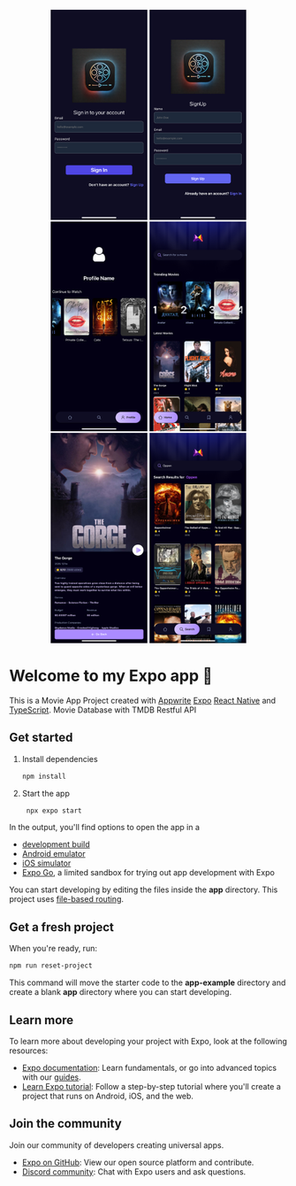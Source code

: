 
<p align="center" class="d-flex">
  <img src="screenshots/IMG_0450.PNG" width="175" />
  <img src="screenshots/IMG_0451.PNG" width="175" />
  <img src="screenshots/IMG_0452.PNG" width="175" />
  <img src="screenshots/IMG_0441.PNG" width="175" />
  <img src="screenshots/IMG_0442.PNG" width="175" />
  <img src="screenshots/IMG_0443.PNG" width="175" />
</p>


# Welcome to my Expo app 👋

This is a Movie App Project  created with [Appwrite](https://appwrite.io/) [Expo](https://expo.dev) [React Native](https://reactnative.dev) and [TypeScript](https://www.typescriptlang.org/).
Movie Database with TMDB Restful API


## Get started

1. Install dependencies

   ```bash
   npm install
   ```

2. Start the app

   ```bash
    npx expo start
   ```

In the output, you'll find options to open the app in a

- [development build](https://docs.expo.dev/develop/development-builds/introduction/)
- [Android emulator](https://docs.expo.dev/workflow/android-studio-emulator/)
- [iOS simulator](https://docs.expo.dev/workflow/ios-simulator/)
- [Expo Go](https://expo.dev/go), a limited sandbox for trying out app development with Expo

You can start developing by editing the files inside the **app** directory. This project uses [file-based routing](https://docs.expo.dev/router/introduction).

## Get a fresh project

When you're ready, run:

```bash
npm run reset-project
```

This command will move the starter code to the **app-example** directory and create a blank **app** directory where you can start developing.

## Learn more

To learn more about developing your project with Expo, look at the following resources:

- [Expo documentation](https://docs.expo.dev/): Learn fundamentals, or go into advanced topics with our [guides](https://docs.expo.dev/guides).
- [Learn Expo tutorial](https://docs.expo.dev/tutorial/introduction/): Follow a step-by-step tutorial where you'll create a project that runs on Android, iOS, and the web.

## Join the community

Join our community of developers creating universal apps.

- [Expo on GitHub](https://github.com/expo/expo): View our open source platform and contribute.
- [Discord community](https://chat.expo.dev): Chat with Expo users and ask questions.
